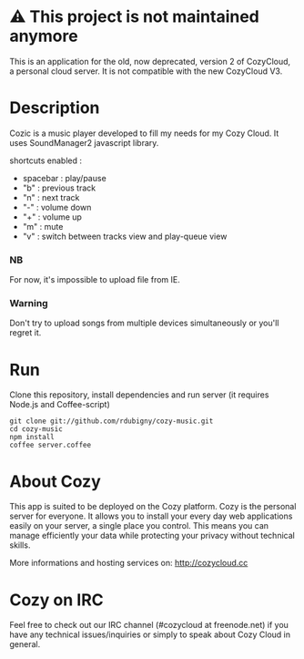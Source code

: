 # :warning: This project is not maintained anymore

This is an application for the old, now deprecated, version 2 of CozyCloud, a personal cloud server.
It is not compatible with the new CozyCloud V3.

# Description

Cozic is a music player developed to fill my needs for my Cozy Cloud. It uses SoundManager2 javascript library. 

shortcuts enabled :
- spacebar : play/pause
- "b" : previous track
- "n" : next track
- "-" : volume down
- "+" : volume up
- "m" : mute
- "v" : switch between tracks view and play-queue view

### NB

For now, it's impossible to upload file from IE.

### Warning

Don't try to upload songs from multiple devices simultaneously or you'll regret it.

# Run

Clone this repository, install dependencies and run server (it requires Node.js
and Coffee-script)

    git clone git://github.com/rdubigny/cozy-music.git
    cd cozy-music
    npm install
    coffee server.coffee

# About Cozy

This app is suited to be deployed on the Cozy platform. Cozy is the personal
server for everyone. It allows you to install your every day web applications
easily on your server, a single place you control. This means you can manage
efficiently your data while protecting your privacy without technical skills.

More informations and hosting services on:
http://cozycloud.cc

# Cozy on IRC
Feel free to check out our IRC channel (#cozycloud at freenode.net) if you have
any technical issues/inquiries or simply to speak about Cozy Cloud in general.
